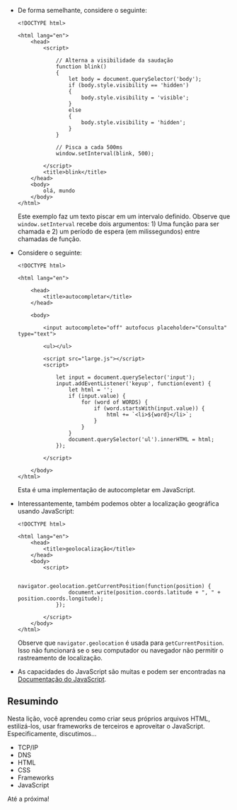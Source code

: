 *   De forma semelhante, considere o seguinte:

        <!DOCTYPE html>
        
        <html lang="en">
            <head>
                <script>
        
                    // Alterna a visibilidade da saudação
                    function blink()
                    {
                        let body = document.querySelector('body');
                        if (body.style.visibility == 'hidden')
                        {
                            body.style.visibility = 'visible';
                        }
                        else
                        {
                            body.style.visibility = 'hidden';
                        }
                    }
        
                    // Pisca a cada 500ms 
                    window.setInterval(blink, 500);
        
                </script>
                <title>blink</title>
            </head>
            <body>
                olá, mundo
            </body>
        </html>
        
    Este exemplo faz um texto piscar em um intervalo definido. Observe que `window.setInterval` recebe dois argumentos: 1) Uma função para ser chamada e 2) um período de espera (em milissegundos) entre chamadas de função.
    
*   Considere o seguinte:

        <!DOCTYPE html>
        
        <html lang="en">
        
            <head>
                <title>autocompletar</title>
            </head>
        
            <body>
        
                <input autocomplete="off" autofocus placeholder="Consulta" type="text">
        
                <ul></ul>
        
                <script src="large.js"></script>
                <script>
        
                    let input = document.querySelector('input');
                    input.addEventListener('keyup', function(event) {
                        let html = '';
                        if (input.value) {
                            for (word of WORDS) {
                                if (word.startsWith(input.value)) {
                                    html += `<li>${word}</li>`;
                                }
                            }
                        }
                        document.querySelector('ul').innerHTML = html;
                    });
        
                </script>
        
            </body>
        </html>
        
    Esta é uma implementação de autocompletar em JavaScript.
    
*   Interessantemente, também podemos obter a localização geográfica usando JavaScript:

        <!DOCTYPE html>
        
        <html lang="en">
            <head>
                <title>geolocalização</title>
            </head>
            <body>
                <script>
        
                    navigator.geolocation.getCurrentPosition(function(position) {
                        document.write(position.coords.latitude + ", " + position.coords.longitude);
                    });
        
                </script>
            </body>
        </html>
    
    Observe que `navigator.geolocation` é usada para `getCurrentPosition`. Isso não funcionará se o seu computador ou navegador não permitir o rastreamento de localização.
    
*   As capacidades do JavaScript são muitas e podem ser encontradas na [Documentação do JavaScript](https://developer.mozilla.org/en-US/docs/Web/JavaScript).

Resumindo
----------

Nesta lição, você aprendeu como criar seus próprios arquivos HTML, estilizá-los, usar frameworks de terceiros e aproveitar o JavaScript. Especificamente, discutimos...

*   TCP/IP
*   DNS
*   HTML
*   CSS
*   Frameworks
*   JavaScript

Até a próxima!